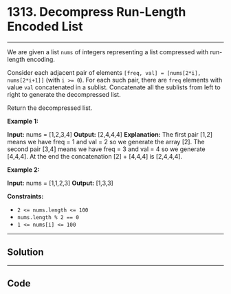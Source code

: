 # 1313. Decompress Run-Length Encoded List

---

We are given a list `nums` of integers representing a list compressed with run-length encoding.

Consider each adjacent pair of elements `[freq, val] = [nums[2*i], nums[2*i+1]]` (with `i >= 0`).  For each such pair, there are `freq` elements with value `val` concatenated in a sublist. Concatenate all the sublists from left to right to generate the decompressed list.

Return the decompressed list.

 

**Example 1:**


**Input:** nums = [1,2,3,4]
**Output:** [2,4,4,4]
**Explanation:** The first pair [1,2] means we have freq = 1 and val = 2 so we generate the array [2].
The second pair [3,4] means we have freq = 3 and val = 4 so we generate [4,4,4].
At the end the concatenation [2] + [4,4,4] is [2,4,4,4].


**Example 2:**


**Input:** nums = [1,1,2,3]
**Output:** [1,3,3]


 

**Constraints:**

  * `2 <= nums.length <= 100`
  * `nums.length % 2 == 0`
  * `1 <= nums[i] <= 100`

---

## Solution



---

## Code
```python


```